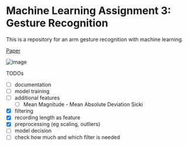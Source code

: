 # Machine Learning Assignment 3: Gesture Recognition

This is a repository for an arm gesture recognition with machine learning.

[Paper](https://ambientintelligence.aalto.fi/team_old/findling/pdfs/publications/Kefer_16_ComparingPlacementTwo.pdf)

![image](https://user-images.githubusercontent.com/29484672/214948940-1181acd9-8a3b-4fbb-9acd-eea31c145014.png)

TODOs

- [ ] documentation
- [ ] model training
- [ ] additional features
  - [ ] Mean Magnitude - Mean Absolute Deviation Sicki
- [x] filtering
- [x] recording length as feature
- [x] preprocessing (eg scaling, outliers)
- [ ] model decision
- [ ] check how much and which filter is needed
